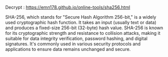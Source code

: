 
Decrypt : https://emn178.github.io/online-tools/sha256.html

SHA-256, which stands for "Secure Hash Algorithm 256-bit," is a widely used cryptographic hash function. It takes an input (usually text or data) and produces a fixed-size 256-bit (32-byte) hash value. SHA-256 is known for its cryptographic strength and resistance to collision attacks, making it suitable for data integrity verification, password hashing, and digital signatures. It's commonly used in various security protocols and applications to ensure data remains unchanged and secure.